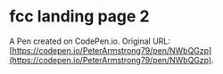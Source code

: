 # fcc landing page 2

A Pen created on CodePen.io. Original URL: [https://codepen.io/PeterArmstrong79/pen/NWbQGzp](https://codepen.io/PeterArmstrong79/pen/NWbQGzp).


